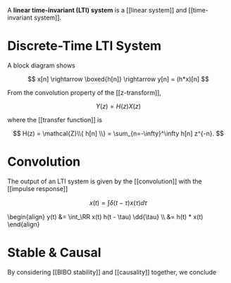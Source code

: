 A **linear time-invariant (LTI) system** is a [[linear system]] and [[time-invariant system]].


# Discrete-Time LTI System

A block diagram shows

$$
x[n] \rightarrow \boxed{h[n]} \rightarrow y[n] = (h*x)[n]
$$

From the convolution property of the [[z-transform]],

$$
Y(z) = H(z)X(z)
$$

where the [[transfer function]] is 

$$
H(z) = \mathcal{Z}\\{ h[n] \\} = \sum_{n=-\infty}^\infty h[n] z^{-n}.
$$


# Convolution

The output of an LTI system is given by the [[convolution]] with the [[impulse response]]

$$
x(t) = \int \delta(t - \tau) x(\tau) \dd{\tau}
$$

\begin{align}
y(t) &= \int_\RR x(t) h(t - \tau) \dd{\tau} \\\\
&= h(t) * x(t)
\end{align}

# Stable & Causal

By considering [[BIBO stability]] and [[causality]] together, we conclude
